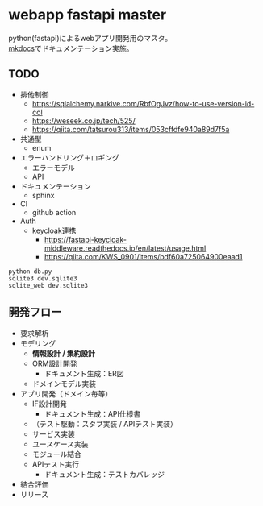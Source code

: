 # webapp fastapi master
python(fastapi)によるwebアプリ開発用のマスタ。  
[mkdocs](https://shunsukenonomura.github.io/webapp-fastapi-master/mkdocs/index.html)でドキュメンテーション実施。

## TODO
- 排他制御
    - https://sqlalchemy.narkive.com/RbfOgJvz/how-to-use-version-id-col
    - https://weseek.co.jp/tech/525/
    - https://qiita.com/tatsurou313/items/053cffdfe940a89d7f5a
- 共通型
    - enum
- エラーハンドリング＋ロギング
    - エラーモデル
    - API
- ドキュメンテーション
    - sphinx
- CI
    - github action
- Auth
    - keycloak連携
        - https://fastapi-keycloak-middleware.readthedocs.io/en/latest/usage.html
        - https://qiita.com/KWS_0901/items/bdf60a725064900eaad1

```
python db.py
sqlite3 dev.sqlite3
sqlite_web dev.sqlite3
```

## 開発フロー
- 要求解析
- モデリング
    - **情報設計 / 集約設計**
    - ORM設計開発
        - ドキュメント生成：ER図
    - ドメインモデル実装
- アプリ開発（ドメイン毎等）
    - IF設計開発
        - ドキュメント生成：API仕様書
    - （テスト駆動：スタブ実装 / APIテスト実装）
    - サービス実装
    - ユースケース実装
    - モジュール結合
    - APIテスト実行
        - ドキュメント生成：テストカバレッジ
- 結合評価
- リリース
